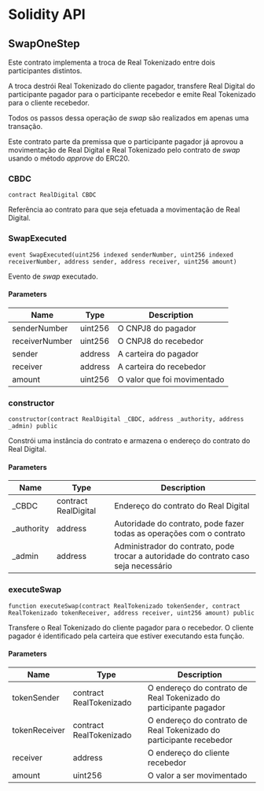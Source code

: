 # Solidity API

## SwapOneStep

Este contrato implementa a troca de Real Tokenizado entre dois participantes distintos.

A troca destrói Real Tokenizado do cliente pagador, 
transfere Real Digital do participante pagador para o participante recebedor
e emite Real Tokenizado para o cliente recebedor.

Todos os passos dessa operação de _swap_ são realizados em apenas uma transação.

Este contrato parte da premissa que o participante pagador já aprovou a movimentação
de Real Digital e Real Tokenizado pelo contrato de _swap_ usando o método _approve_ do ERC20.


### CBDC

```solidity
contract RealDigital CBDC
```

Referência ao contrato para que seja efetuada a movimentação de Real Digital.


### SwapExecuted

```solidity
event SwapExecuted(uint256 indexed senderNumber, uint256 indexed receiverNumber, address sender, address receiver, uint256 amount)
```

Evento de _swap_ executado.

#### Parameters

| Name | Type | Description |
| ---- | ---- | ----------- |
| senderNumber | uint256 | O CNPJ8 do pagador |
| receiverNumber | uint256 | O CNPJ8 do recebedor |
| sender | address | A carteira do pagador |
| receiver | address | A carteira do recebedor |
| amount | uint256 | O valor que foi movimentado |

### constructor

```solidity
constructor(contract RealDigital _CBDC, address _authority, address _admin) public
```

Constrói uma instância do contrato e armazena o endereço do contrato do Real Digital.

#### Parameters

| Name | Type | Description |
| ---- | ---- | ----------- |
| _CBDC | contract RealDigital | Endereço do contrato do Real Digital |
| _authority | address | Autoridade do contrato, pode fazer todas as operações com o contrato |
| _admin | address | Administrador do contrato, pode trocar a autoridade do contrato caso seja necessário |



### executeSwap

```solidity
function executeSwap(contract RealTokenizado tokenSender, contract RealTokenizado tokenReceiver, address receiver, uint256 amount) public
```

Transfere o Real Tokenizado do cliente pagador para o recebedor. O cliente pagador é identificado pela carteira que estiver executando esta função.

#### Parameters

| Name | Type | Description |
| ---- | ---- | ----------- |
| tokenSender | contract RealTokenizado | O endereço do contrato de Real Tokenizado do participante pagador |
| tokenReceiver | contract RealTokenizado | O endereço do contrato de Real Tokenizado do participante recebedor |
| receiver | address | O endereço do cliente recebedor |
| amount | uint256 | O valor a ser movimentado |

